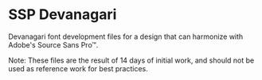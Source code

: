 SSP Devanagari
=============

Devanagari font development files for a design that can harmonize with Adobe's Source Sans Pro™.

Note: These files are the result of 14 days of initial work, and should not be used as reference work for best practices.
